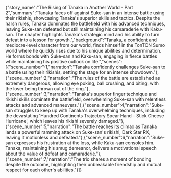 {"story_name":"The Rising of Tanaka in Another World - Part 2","summary":"Tanaka faces off against Suke-san in an intense battle using their rikishis, showcasing Tanaka's superior skills and tactics. Despite the harsh rules, Tanaka dominates the battlefield with his advanced techniques, leaving Suke-san defeated but still maintaining his camaraderie with Kaku-san. The chapter highlights Tanaka's strategic mind and his ability to turn defeat into a lesson for growth.","background":"Tanaka, a confident and mediocre-level character from our world, finds himself in the TonTON Sumo world where he quickly rises due to his unique abilities and determination. He forms bonds with Suke-san and Kaku-san, engaging in fierce battles while maintaining his positive outlook on life.","scenes":[{"scene_number":1,"narration":"Tanaka confidently challenges Suke-san to a battle using their rikishis, setting the stage for an intense showdown."},{"scene_number":2,"narration":"The rules of the battle are established as extremely dangerous, allowing eye poking, ball crushing, and biting, with the loser being thrown out of the ring."},{"scene_number":3,"narration":"Tanaka's superior finger technique and rikishi skills dominate the battlefield, overwhelming Suke-san with relentless attacks and advanced maneuvers."},{"scene_number":4,"narration":"Suke-san struggles to keep up with Tanaka's overwhelming techniques, including the devastating 'Hundred Continents Trajectory Spear Hand – Stick Cheese Hurricane', which leaves his rikishi severely damaged."},{"scene_number":5,"narration":"The battle reaches its climax as Tanaka lands a powerful ramming attack on Suke-san's rikishi, Dark Star RX, leaving it motionless and defeated."},{"scene_number":6,"narration":"Suke-san expresses his frustration at the loss, while Kaku-san consoles him. Tanaka, maintaining his smug demeanor, delivers a motivational speech about the value of defeat and camaraderie."},{"scene_number":7,"narration":"The trio shares a moment of bonding despite the outcome, highlighting their unbreakable friendship and mutual respect for each other's abilities."}]}